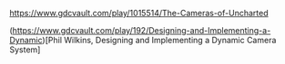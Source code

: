 https://www.gdcvault.com/play/1015514/The-Cameras-of-Uncharted

(https://www.gdcvault.com/play/192/Designing-and-Implementing-a-Dynamic)[Phil Wilkins, Designing and Implementing a Dynamic Camera System]
